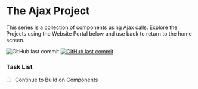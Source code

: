 # The Ajax Project

This series is a collection of components using Ajax calls.
Explore the Projects using the Website Portal below and use back to return to the home screen.

<img alt="GitHub last commit" src="https://img.shields.io/github/last-commit/mogrady-git/The-AJAX-Project">
<a href="https://mogrady-git.github.io/mogrady-git/The-AJAX-Project"><img alt="GitHub last commit" src="https://img.shields.io/badge/Version%201.0-Launch%20Website-green"></a>

### Task List

- [ ] Continue to Build on Components
